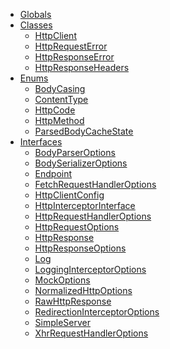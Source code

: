 * [Globals](globals.md)
* [Classes]()
  * [HttpClient](classes/httpclient.md)
  * [HttpRequestError](classes/httprequesterror.md)
  * [HttpResponseError](classes/httpresponseerror.md)
  * [HttpResponseHeaders](classes/httpresponseheaders.md)
* [Enums]()
  * [BodyCasing](enums/bodycasing.md)
  * [ContentType](enums/contenttype.md)
  * [HttpCode](enums/httpcode.md)
  * [HttpMethod](enums/httpmethod.md)
  * [ParsedBodyCacheState](enums/parsedbodycachestate.md)
* [Interfaces]()
  * [BodyParserOptions](interfaces/bodyparseroptions.md)
  * [BodySerializerOptions](interfaces/bodyserializeroptions.md)
  * [Endpoint](interfaces/endpoint.md)
  * [FetchRequestHandlerOptions](interfaces/fetchrequesthandleroptions.md)
  * [HttpClientConfig](interfaces/httpclientconfig.md)
  * [HttpInterceptorInterface](interfaces/httpinterceptorinterface.md)
  * [HttpRequestHandlerOptions](interfaces/httprequesthandleroptions.md)
  * [HttpRequestOptions](interfaces/httprequestoptions.md)
  * [HttpResponse](interfaces/httpresponse.md)
  * [HttpResponseOptions](interfaces/httpresponseoptions.md)
  * [Log](interfaces/log.md)
  * [LoggingInterceptorOptions](interfaces/logginginterceptoroptions.md)
  * [MockOptions](interfaces/mockoptions.md)
  * [NormalizedHttpOptions](interfaces/normalizedhttpoptions.md)
  * [RawHttpResponse](interfaces/rawhttpresponse.md)
  * [RedirectionInterceptorOptions](interfaces/redirectioninterceptoroptions.md)
  * [SimpleServer](interfaces/simpleserver.md)
  * [XhrRequestHandlerOptions](interfaces/xhrrequesthandleroptions.md)